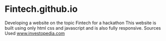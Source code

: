 # Fintech.github.io
Developing a website on the topic Fintech for a hackathon
This website is built using only html css and javascript and is also fully responsive.
Sources Used
www.investopedia.com

